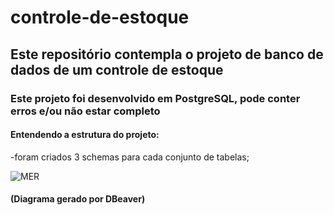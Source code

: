 # controle-de-estoque

## Este repositório contempla o projeto de banco de dados de um controle de estoque

### Este projeto foi desenvolvido em PostgreSQL, pode conter erros e/ou não estar completo

#### Entendendo a estrutura do projeto:
-foram criados 3 schemas para cada conjunto de tabelas;


![MER](../main/modelagem.png)
#### (Diagrama gerado por DBeaver)

